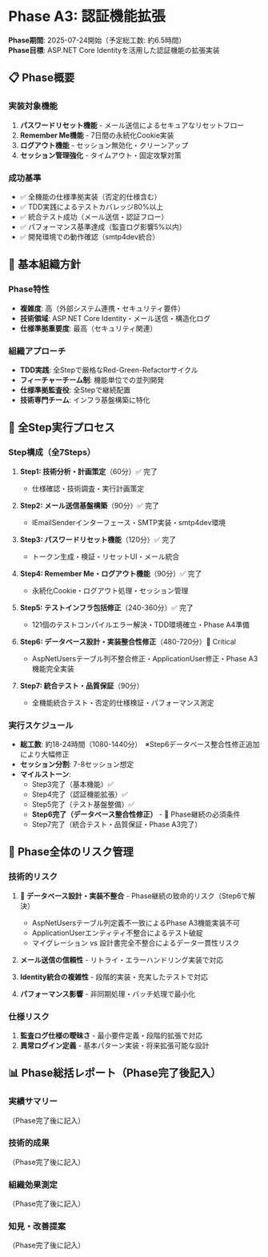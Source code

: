 # Phase A3: 認証機能拡張

**Phase期間**: 2025-07-24開始（予定総工数: 約6.5時間）  
**Phase目標**: ASP.NET Core Identityを活用した認証機能の拡張実装

## 📋 Phase概要

### 実装対象機能
1. **パスワードリセット機能** - メール送信によるセキュアなリセットフロー
2. **Remember Me機能** - 7日間の永続化Cookie実装
3. **ログアウト機能** - セッション無効化・クリーンアップ
4. **セッション管理強化** - タイムアウト・固定攻撃対策

### 成功基準
- ✅ 全機能の仕様準拠実装（否定的仕様含む）
- ✅ TDD実践によるテストカバレッジ80%以上
- ✅ 統合テスト成功（メール送信・認証フロー）
- ✅ パフォーマンス基準達成（監査ログ影響5%以内）
- ✅ 開発環境での動作確認（smtp4dev統合）

## 🏢 基本組織方針

### Phase特性
- **複雑度**: 高（外部システム連携・セキュリティ要件）
- **技術領域**: ASP.NET Core Identity・メール送信・構造化ログ
- **仕様準拠重要度**: 最高（セキュリティ関連）

### 組織アプローチ
- **TDD実践**: 全Stepで厳格なRed-Green-Refactorサイクル
- **フィーチャーチーム制**: 機能単位での並列開発
- **仕様準拠監査役**: 全Stepで継続配置
- **技術専門チーム**: インフラ基盤構築に特化

## 📅 全Step実行プロセス

### Step構成（全7Steps）
1. **Step1: 技術分析・計画策定**（60分）✅ 完了
   - 仕様確認・技術調査・実行計画策定
   
2. **Step2: メール送信基盤構築**（90分）✅ 完了
   - IEmailSenderインターフェース・SMTP実装・smtp4dev環境
   
3. **Step3: パスワードリセット機能**（120分）✅ 完了
   - トークン生成・検証・リセットUI・メール統合
   
4. **Step4: Remember Me・ログアウト機能**（90分）✅ 完了
   - 永続化Cookie・ログアウト処理・セッション管理
   
5. **Step5: テストインフラ包括修正**（240-360分）✅ 完了
   - 121個のテストコンパイルエラー解決・TDD環境確立・Phase A4準備
   
6. **Step6: データベース設計・実装整合性修正**（480-720分）🚨 Critical
   - AspNetUsersテーブル列不整合修正・ApplicationUser修正・Phase A3機能完全実装
   
7. **Step7: 統合テスト・品質保証**（90分）
   - 全機能統合テスト・否定的仕様検証・パフォーマンス測定

### 実行スケジュール
- **総工数**: 約18-24時間（1080-1440分）　※Step6データベース整合性修正追加により大幅修正
- **セッション分割**: 7-8セッション想定
- **マイルストーン**: 
  - Step3完了（基本機能）✅
  - Step4完了（認証機能拡張）✅
  - Step5完了（テスト基盤整備）✅
  - **Step6完了（データベース整合性修正）** - 🚨 Phase継続の必須条件
  - Step7完了（統合テスト・品質保証・Phase A3完了）

## 🚨 Phase全体のリスク管理

### 技術的リスク
1. **🚨 データベース設計・実装不整合** - Phase継続の致命的リスク（Step6で解決）
   - AspNetUsersテーブル列定義不一致によるPhase A3機能実装不可
   - ApplicationUserエンティティ不整合によるテスト破綻
   - マイグレーション vs 設計書完全不整合によるデータ一貫性リスク
   
2. **メール送信の信頼性** - リトライ・エラーハンドリング実装で対応
3. **Identity統合の複雑性** - 段階的実装・充実したテストで対応
4. **パフォーマンス影響** - 非同期処理・バッチ処理で最小化

### 仕様リスク
1. **監査ログ仕様の曖昧さ** - 最小要件定義・段階的拡張で対応
2. **異常ログイン定義** - 基本パターン実装・将来拡張可能な設計

## 📊 Phase総括レポート（Phase完了後記入）

### 実績サマリー
（Phase完了後に記入）

### 技術的成果
（Phase完了後に記入）

### 組織効果測定
（Phase完了後に記入）

### 知見・改善提案
（Phase完了後に記入）
